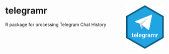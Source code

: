 # telegramr <img src="man/figures/logo.png" align="right" width="120" />

R package for processing Telegram Chat History
